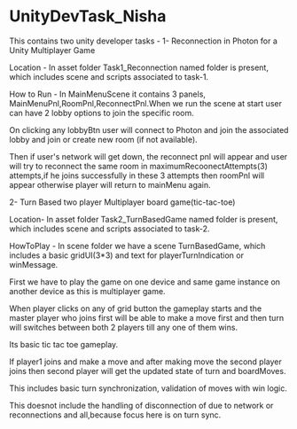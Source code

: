# UnityDevTask_Nisha
This contains two unity developer tasks -
1- Reconnection in Photon for a Unity Multiplayer Game

Location - In asset folder Task1_Reconnection named folder is present, which includes scene and scripts associated to task-1.

How to Run - In MainMenuScene it contains 3 panels, MainMenuPnl,RoomPnl,ReconnectPnl.When we run the scene at start user can have 2 lobby options to join the specific room.

On clicking any lobbyBtn user will connect to Photon and join the associated lobby and join or create new room (if not available).

Then if user's network will get down, the reconnect pnl will appear and user will try to reconnect the same room in maximumRecoonectAttempts(3) attempts,if he joins successfully in these 3 attempts then roomPnl will appear otherwise player will return to mainMenu again.

2- Turn Based two player Multiplayer board game(tic-tac-toe)

Location- In asset folder Task2_TurnBasedGame named folder is present, which includes scene and scripts associated to task-2.

HowToPlay - In scene folder we have a scene TurnBasedGame, which includes a basic gridUI(3*3) and text for playerTurnIndication or winMessage.

First we have to play the game on one device and same game instance on another device as this is multiplayer game.

When player clicks on any of grid button the gameplay starts and the master player who joins first will be able to make a move first and then turn will switches between both 2 players till any one of them wins.

Its basic tic tac toe gameplay.

If player1 joins and make a move and after making move the second player joins then second player will get the updated state of turn and boardMoves.

This includes basic turn synchronization, validation of moves with win logic.

This doesnot include the handling of disconnection of due to network or reconnections and all,because focus here is on turn sync. 


